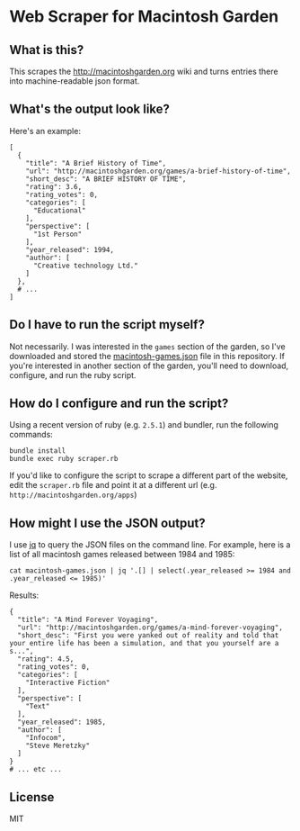 # Web Scraper for Macintosh Garden

## What is this?

This scrapes the http://macintoshgarden.org wiki and turns entries there into machine-readable json format.

## What's the output look like?

Here's an example:

```
[
  {
    "title": "A Brief History of Time",
    "url": "http://macintoshgarden.org/games/a-brief-history-of-time",
    "short_desc": "A BRIEF HISTORY OF TIME",
    "rating": 3.6,
    "rating_votes": 0,
    "categories": [
      "Educational"
    ],
    "perspective": [
      "1st Person"
    ],
    "year_released": 1994,
    "author": [
      "Creative technology Ltd."
    ]
  },
  # ...
]
```

## Do I have to run the script myself?

Not necessarily. I was interested in the `games` section of the garden, so I've downloaded and stored the [macintosh-games.json](macintosh-games.json) file in this repository. If you're interested in another section of the garden, you'll need to download, configure, and run the ruby script.

## How do I configure and run the script?

Using a recent version of ruby (e.g. `2.5.1`) and bundler, run the following commands:

```
bundle install
bundle exec ruby scraper.rb
```

If you'd like to configure the script to scrape a different part of the website, edit the `scraper.rb` file and point it at a different url (e.g. `http://macintoshgarden.org/apps`)

## How might I use the JSON output?

I use [jq](https://stedolan.github.io/jq/) to query the JSON files on the command line. For example, here is a list of all macintosh games released between 1984 and 1985:

```
cat macintosh-games.json | jq '.[] | select(.year_released >= 1984 and .year_released <= 1985)'
```

Results:

```
{
  "title": "A Mind Forever Voyaging",
  "url": "http://macintoshgarden.org/games/a-mind-forever-voyaging",
  "short_desc": "First you were yanked out of reality and told that your entire life has been a simulation, and that you yourself are a s...",
  "rating": 4.5,
  "rating_votes": 0,
  "categories": [
    "Interactive Fiction"
  ],
  "perspective": [
    "Text"
  ],
  "year_released": 1985,
  "author": [
    "Infocom",
    "Steve Meretzky"
  ]
}
# ... etc ...
```

## License

MIT

